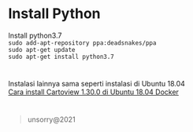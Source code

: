 # Install Python

Install python3.7   
`sudo add-apt-repository ppa:deadsnakes/ppa`   
`sudo apt-get update`   
`sudo apt-get install python3.7`   

#
Instalasi lainnya sama seperti instalasi di Ubuntu 18.04   
[Cara install Cartoview 1.30.0 di Ubuntu 18.04 Docker](../tutorial/install-cartoview-1.30.0-ubuntu-18.04.md)

#
> unsorry@2021